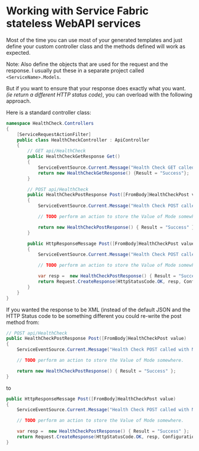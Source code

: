 # Working with Service Fabric stateless WebAPI services

Most of the time you can use most of your generated templates and just define your custom controller class and the methods defined will work as expected.

Note: Also define the objects that are used for the request and the response. I usually put these in a separate project called `<ServiceName>.Models`.

But if you want to ensure that your response does exactly what you want. _\(ie return a different HTTP status code\)_, you can overload with the following approach.

Here is a standard controller class:

```csharp
namespace HealthCheck.Controllers
{
    [ServiceRequestActionFilter]
    public class HealthCheckController : ApiController
    {
        // GET api/HealthCheck 
        public HealthCheckGetResponse Get()
        {
            ServiceEventSource.Current.Message("Health Check GET called");
            return new HealthCheckGetResponse() {Result = "Success"};
        }

        // POST api/HealthCheck 
        public HealthCheckPostResponse Post([FromBody]HealthCheckPost value)
        {
            ServiceEventSource.Current.Message("Health Check POST called with Mode of: {0}", value?.Mode);

            // TODO perform an action to store the Value of Mode somewhere.

            return new HealthCheckPostResponse() { Result = "Success" };
        }

        public HttpResponseMessage Post([FromBody]HealthCheckPost value)
        {
            ServiceEventSource.Current.Message("Health Check POST called with Mode of: {0}", value?.Mode);

            // TODO perform an action to store the Value of Mode somewhere.

            var resp =  new HealthCheckPostResponse() { Result = "Success" };
            return Request.CreateResponse(HttpStatusCode.OK, resp, Configuration.Formatters.XmlFormatter);
        }
    }
}
```

If you wanted the response to be XML \(instead of the default JSON and the HTTP Status code to be something different you could re-write the post method from:

```csharp
// POST api/HealthCheck 
public HealthCheckPostResponse Post([FromBody]HealthCheckPost value)
{
    ServiceEventSource.Current.Message("Health Check POST called with Mode of: {0}", value?.Mode);

    // TODO perform an action to store the Value of Mode somewhere.

    return new HealthCheckPostResponse() { Result = "Success" };
}
```

to

```csharp
public HttpResponseMessage Post([FromBody]HealthCheckPost value)
{
    ServiceEventSource.Current.Message("Health Check POST called with Mode of: {0}", value?.Mode);

    // TODO perform an action to store the Value of Mode somewhere.

    var resp =  new HealthCheckPostResponse() { Result = "Success" };
    return Request.CreateResponse(HttpStatusCode.OK, resp, Configuration.Formatters.XmlFormatter);
}
```

